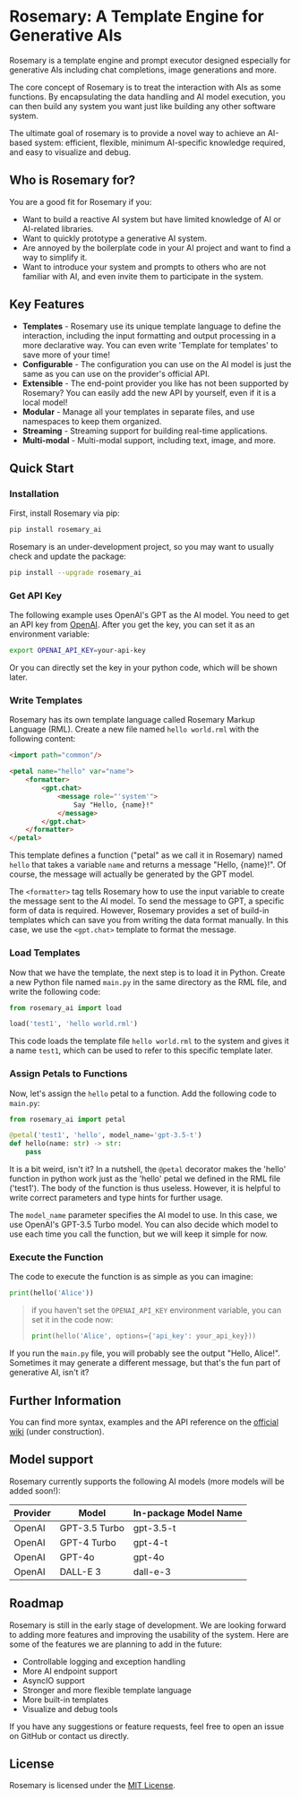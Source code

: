 # Rosemary: A Template Engine for Generative AIs
Rosemary is a template engine and prompt executor designed especially for generative AIs including chat completions, image generations and more.

The core concept of Rosemary is to treat the interaction with AIs as some functions. By encapsulating the data handling and AI model execution, you can then build any system you want just like building any other software system.

The ultimate goal of rosemary is to provide a novel way to achieve an AI-based system: efficient, flexible, minimum AI-specific knowledge required, and easy to visualize and debug.

## Who is Rosemary for?
You are a good fit for Rosemary if you:
- Want to build a reactive AI system but have limited knowledge of AI or AI-related libraries.
- Want to quickly prototype a generative AI system.
- Are annoyed by the boilerplate code in your AI project and want to find a way to simplify it.
- Want to introduce your system and prompts to others who are not familiar with AI, and even invite them to participate in the system.

## Key Features
- **Templates** - Rosemary use its unique template language to define the interaction, including the input formatting and output processing in a more declarative way. You can even write 'Template for templates' to save more of your time!
- **Configurable** - The configuration you can use on the AI model is just the same as you can use on the provider's official API.
- **Extensible** - The end-point provider you like has not been supported by Rosemary? You can easily add the new API by yourself, even if it is a local model!
- **Modular** - Manage all your templates in separate files, and use namespaces to keep them organized.
- **Streaming** - Streaming support for building real-time applications.
- **Multi-modal** - Multi-modal support, including text, image, and more.

## Quick Start
### Installation
First, install Rosemary via pip:
```bash
pip install rosemary_ai
```
Rosemary is an under-development project, so you may want to usually check and update the package:
```bash
pip install --upgrade rosemary_ai
```

### Get API Key
The following example uses OpenAI's GPT as the AI model. You need to get an API key from [OpenAI](https://beta.openai.com/signup/). After you get the key, you can set it as an environment variable:
```bash
export OPENAI_API_KEY=your-api-key
```
Or you can directly set the key in your python code, which will be shown later.

### Write Templates
Rosemary has its own template language called Rosemary Markup Language (RML). Create a new file named `hello world.rml` with the following content:
```html
<import path="common"/>

<petal name="hello" var="name">
    <formatter>
        <gpt.chat>
            <message role="'system'">
                Say "Hello, {name}!"
            </message>
        </gpt.chat>
    </formatter>
</petal>
```
This template defines a function ("petal" as we call it in Rosemary) named `hello` that takes a variable `name` and returns a message "Hello, {name}!". Of course, the message will actually be generated by the GPT model.

The `<formatter>` tag tells Rosemary how to use the input variable to create the message sent to the AI model. To send the message to GPT, a specific form of data is required. However, Rosemary provides a set of build-in templates which can save you from writing the data format manually. In this case, we use the `<gpt.chat>` template to format the message.

### Load Templates
Now that we have the template, the next step is to load it in Python. Create a new Python file named `main.py` in the same directory as the RML file, and write the following code:
```python
from rosemary_ai import load

load('test1', 'hello world.rml')
```
This code loads the template file `hello world.rml` to the system and gives it a name `test1`, which can be used to refer to this specific template later.

### Assign Petals to Functions
Now, let's assign the `hello` petal to a function. Add the following code to `main.py`:
```python
from rosemary_ai import petal

@petal('test1', 'hello', model_name='gpt-3.5-t')
def hello(name: str) -> str:
    pass
```

It is a bit weird, isn't it? In a nutshell, the `@petal` decorator makes the 'hello' function in python work just as the 'hello' petal we defined in the RML file ('test1'). The body of the function is thus useless. However, it is helpful to write correct parameters and type hints for further usage.

The `model_name` parameter specifies the AI model to use. In this case, we use OpenAI's GPT-3.5 Turbo model. You can also decide which model to use each time you call the function, but we will keep it simple for now.

### Execute the Function
The code to execute the function is as simple as you can imagine:
```python
print(hello('Alice'))
```

> if you haven't set the `OPENAI_API_KEY` environment variable, you can set it in the code now:
> ```python
> print(hello('Alice', options={'api_key': your_api_key}))
> ```

If you run the `main.py` file, you will probably see the output "Hello, Alice!". Sometimes it may generate a different message, but that's the fun part of generative AI, isn't it?

## Further Information
You can find more syntax, examples and the API reference on the [official wiki](https://github.com/snw2015/Rosemary-AI/wiki)
(under construction).

## Model support
Rosemary currently supports the following AI models (more models will be added soon!):

| Provider | Model         | In-package Model Name |
|----------|---------------|-----------------------|
| OpenAI   | GPT-3.5 Turbo | gpt-3.5-t             |
| OpenAI   | GPT-4 Turbo   | gpt-4-t               |
| OpenAI   | GPT-4o        | gpt-4o                |
| OpenAI   | DALL-E 3      | dall-e-3              |

## Roadmap
Rosemary is still in the early stage of development. We are looking forward to adding more features and improving the usability of the system. Here are some of the features we are planning to add in the future:

- Controllable logging and exception handling
- More AI endpoint support
- AsyncIO support
- Stronger and more flexible template language
- More built-in templates
- Visualize and debug tools

If you have any suggestions or feature requests, feel free to open an issue on GitHub or contact us directly.

## License
Rosemary is licensed under the [MIT License](LICENSE).
